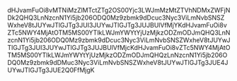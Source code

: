 dHJvamFuOi8vMTNiMzZlMTctZTg2OS00Yjc3LWJmMzMtZTVhNDMxZWFjNDk2QHQ3LnNzcnN1Yi5jb206ODQ0Mz9zbmk9dDcuc3Nyc3ViLmNvbSNSZWxheV8tJUYwJTlGJTg3JUI3JUYwJTlGJTg3JUJBUlVfMjYKdHJvamFuOi8vZTc5NWY4MjAtOTM5MS00YTlkLWJmYWYtYjUzMjkzODZmODJmQHQ3LnNzcnN1Yi5jb206ODQ0Mz9zbmk9dDcuc3Nyc3ViLmNvbSNSZWxheV8tJUYwJTlGJTg3JUI3JUYwJTlGJTg3JUJBUlVfMjcKdHJvamFuOi8vZTc5NWY4MjAtOTM5MS00YTlkLWJmYWYtYjUzMjkzODZmODJmQHQzLnNzcnN1Yi5jb206ODQ0Mz9zbmk9dDMuc3Nyc3ViLmNvbSNSZWxheV8tJUYwJTlGJTg3JUE4JUYwJTlGJTg3JUE2Q0FfMjgK